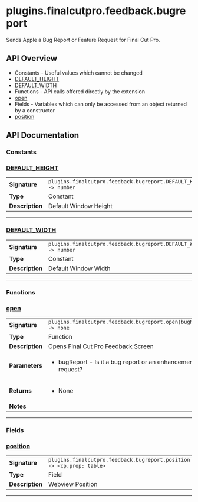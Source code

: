 # plugins.finalcutpro.feedback.bugreport

Sends Apple a Bug Report or Feature Request for Final Cut Pro.

## API Overview
* Constants - Useful values which cannot be changed
 * [DEFAULT_HEIGHT](#default_height)
 * [DEFAULT_WIDTH](#default_width)
* Functions - API calls offered directly by the extension
 * [open](#open)
* Fields - Variables which can only be accessed from an object returned by a constructor
 * [position](#position)

## API Documentation

### Constants


### [DEFAULT_HEIGHT](#default_height)

|                                             |                                                                                     |
| --------------------------------------------|-------------------------------------------------------------------------------------|
| **Signature**                               | `plugins.finalcutpro.feedback.bugreport.DEFAULT_HEIGHT -> number`                                                                    |
| **Type**                                    | Constant                                                                     |
| **Description**                             | Default Window Height                                                                     |

---

### [DEFAULT_WIDTH](#default_width)

|                                             |                                                                                     |
| --------------------------------------------|-------------------------------------------------------------------------------------|
| **Signature**                               | `plugins.finalcutpro.feedback.bugreport.DEFAULT_WIDTH -> number`                                                                    |
| **Type**                                    | Constant                                                                     |
| **Description**                             | Default Window Width                                                                     |

---
### Functions


### [open](#open)

|                                             |                                                                                     |
| --------------------------------------------|-------------------------------------------------------------------------------------|
| **Signature**                               | `plugins.finalcutpro.feedback.bugreport.open(bugReport) -> none`                                                                    |
| **Type**                                    | Function                                                                     |
| **Description**                             | Opens Final Cut Pro Feedback Screen                                                                     |
| **Parameters**                              | <ul><li>bugReport - Is it a bug report or an enhancement request?</li></ul> |
| **Returns**                                 | <ul><li>None</li></ul>          |
| **Notes**                                   | <ul></ul>                |

---
### Fields


### [position](#position)

|                                             |                                                                                     |
| --------------------------------------------|-------------------------------------------------------------------------------------|
| **Signature**                               | `plugins.finalcutpro.feedback.bugreport.position -> <cp.prop: table>`                                                                    |
| **Type**                                    | Field                                                                     |
| **Description**                             | Webview Position                                                                     |

---
